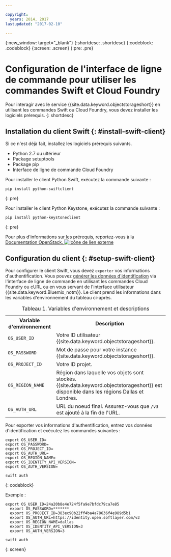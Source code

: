 ```yaml
---

copyright:
  years: 2014, 2017
lastupdated: "2017-02-10"

---
```


{:new_window: target="_blank"}
{:shortdesc: .shortdesc}
{:codeblock: .codeblock}
{:screen: .screen}
{:pre: .pre}

# Configuration de l'interface de ligne de commande pour utiliser les commandes Swift et Cloud Foundry

Pour interagir avec le service {{site.data.keyword.objectstorageshort}} en utilisant les commandes Swift ou Cloud Foundry, vous devez installer les logiciels prérequis.
{: shortdesc}


## Installation du client Swift {: #install-swift-client}

Si ce n'est déjà fait, installez les logiciels prérequis suivants.
* Python 2.7 ou ultérieur
* Package setuptools
* Package pip
* Interface de ligne de commande Cloud Foundry


Pour installer le client Python Swift, exécutez la commande suivante :
```
pip install python-swiftclient
```
{: pre}

Pour installer le client Python Keystone, exécutez la commande suivante :
```
pip install python-keystoneclient
```
{: pre}

Pour plus d'informations sur les prérequis, reportez-vous à la
<a href="http://docs.openstack.org/user-guide/common/cli_install_openstack_command_line_clients.html#install-the-prerequisite-software" target="_blank">Documentation
OpenStack. <img src="../../icons/launch-glyph.svg" alt="Icône de lien externe"></a>



## Configuration du client {: #setup-swift-client}

Pour configurer le client Swift, vous devez `exporter` vos informations d'authentification. Vous pouvez [générer les données d'identification](/docs/services/ObjectStorage/os_credentials.html) via l'interface de ligne de commande en utilisant les commandes Cloud Foundry ou cURL ou en vous servant de l'interface utilisateur {{site.data.keyword.Bluemix_notm}}. Le client prend les informations dans les variables d'environnement du tableau ci-après.

<table>
<caption> Tableau 1. Variables d'environnement et descriptions </caption>
  <tr>
    <th> Variable d'environnement </th>
    <th> Description </th>
  </tr>
  <tr>
    <td> <code>OS_USER_ID</code> </td>
    <td> Votre ID utilisateur {{site.data.keyword.objectstorageshort}}. </td>
  </tr>
  <tr>
    <td> <code>OS_PASSWORD</code> </td>
    <td> Mot de passe pour votre instance {{site.data.keyword.objectstorageshort}}. </td>
  </tr>
  <tr>
    <td> <code>OS_PROJECT_ID</code> </td>
    <td> Votre ID projet. </td>
  </tr>
  <tr>
    <td> <code>OS_REGION_NAME</code> </td>
    <td> Région dans laquelle vos objets sont stockés. {{site.data.keyword.objectstorageshort}} est disponible dans les régions Dallas et Londres. </td>
  </tr>
  <tr>
    <td> <code>OS_AUTH_URL</code> </td>
    <td> URL du noeud final. Assurez-vous que <code>/v3</code> est ajouté à la fin de l'URL. </td>
  </tr>
</table>



Pour exporter vos informations d'authentification, entrez vos données d'identification et exécutez les commandes suivantes :
```
export OS_USER_ID=
export OS_PASSWORD=
export OS_PROJECT_ID=
export OS_AUTH_URL=
export OS_REGION_NAME=
export OS_IDENTITY_API_VERSION=
export OS_AUTH_VERSION=

swift auth
```
{: codeblock}


Exemple :
```
export OS_USER_ID=24a20b8e4e724f5fa9e7bfdc79ca7e85
  export OS_PASSWORD=*******
  export OS_PROJECT_ID=383ec90b22ff4ba4a78636f4e989d5b1
  export OS_AUTH_URL=https://identity.open.softlayer.com/v3
  export OS_REGION_NAME=dallas
  export OS_IDENTITY_API_VERSION=3
  export OS_AUTH_VERSION=3

swift auth
```
{: screen}
